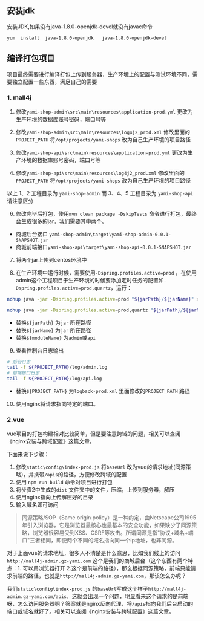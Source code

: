 ## 安装jdk

安装JDK,如果没有java-1.8.0-openjdk-devel就没有javac命令

```bash
yum  install  java-1.8.0-openjdk   java-1.8.0-openjdk-devel
```





## 编译打包项目

项目最终需要进行编译打包上传到服务器，生产环境上的配置与测试环境不同，需要独立配置一些东西，满足自己的需要



### 1. mall4j

1. 修改`yami-shop-admin\src\main\resources\application-prod.yml` 更改为生产环境的数据库账号密码，端口号等

2. 修改`yami-shop-admin\src\main\resources\log4j2_prod.xml` 修改里面的`PROJECT_PATH` 将`/opt/projects/yami-shops` 改为自己生产环境的项目路径

3. 修改`yami-shop-api\src\main\resources\application-prod.yml` 更改为生产环境的数据库账号密码，端口号等

4. 修改`yami-shop-api\src\main\resources\log4j2_prod.xml` 修改里面的`PROJECT_PATH` 将`/opt/projects/yami-shops` 改为自己生产环境的项目路径

以上 1、2 工程目录为 `yami-shop-admin` 而 3、4、5 工程目录为 `yami-shop-api` 请注意区分

6. 修改完毕后打包，使用`mvn clean package -DskipTests`  命令进行打包，最终会生成很多的jar，我们需要其中两个。

- 商城后台接口 `yami-shop-admin\target\yami-shop-admin-0.0.1-SNAPSHOT.jar`
- 商城前端接口`yami-shop-api\target\yami-shop-api-0.0.1-SNAPSHOT.jar`

7. 将两个jar上传到centos环境中

8. 在生产环境中运行时候，需要使用`-Dspring.profiles.active=prod` ，在使用admin这个工程项目于生产环境的时候要添加定时任务的配置如`-Dspring.profiles.active=prod,quartz`，运行：

```bash
nohup java -jar -Dspring.profiles.active=prod "${jarPath}/${jarName}" > "${jarPath}/log/${moduleName}-console.log" &

nohup java -jar -Dspring.profiles.active=prod,quartz "${jarPath}/${jarName}" > "${jarPath}/log/${moduleName}-console.log" &
```

- 替换`${jarPath}` 为`jar` 所在路径
- 替换`${jarName}` 为`jar` 所在路径
- 替换`${moduleName}` 为`admin`或`api`

9. 查看控制台日志输出

```bash
# 后台日志
tail -f ${PROJECT_PATH}/log/admin.log
# 前端接口日志
tail -f ${PROJECT_PATH}/log/api.log
```

- 替换`${PROJECT_PATH}` 为`logback-prod.xml` 里面修改的`PROJECT_PATH` 路径 

10. 使用nginx将请求指向特定的端口。



### 2.vue

vue项目的打包构建相对比较简单，但是要注意跨域的问题，相关可以查阅《nginx安装与跨域配置》这篇文章。

下面来说下步骤：

1. 修改`static\config\index-prod.js` 将`baseUrl` 改为vue的请求地址(同源策略)，并携带`/apis`的路径，方便修改跨域的配置
2. 使用 `npm run build` 命令对项目进行打包
3. 将步骤2中生成的`dist` 文件夹中的文件，压缩，上传到服务器，解压
4. 使用nginx指向上传解压好的目录
5. 输入域名即可访问


> 同源策略/SOP（Same origin policy）是一种约定，由Netscape公司1995年引入浏览器，它是浏览器最核心也最基本的安全功能，如果缺少了同源策略，浏览器很容易受到XSS、CSRF等攻击。所谓同源是指"协议+域名+端口"三者相同，即便两个不同的域名指向同一个ip地址，也非同源。


对于上面vue的请求地址，很多人不清楚是什么意思，比如我们线上的访问 `http://mall4j-admin.gz-yami.com` 这个是我们的商城后台（这个东西有两个特点：1. 可以用浏览器打开 2.这个是前端的路径），那么根据同源策略，前端只能请求前端的路径，也就是`http://mall4j-admin.gz-yami.com`，那该怎么办呢？

我们`static\config\index-prod.js` 的`baseUrl`写成这个样子`http://mall4j-admin.gz-yami.com/apis`，这就会出现一个问题，明显看来这个请求的是前端呀，怎么访问服务器啊？答案就是nginx反向代理，将`/apis`指向我们后台启动的端口或域名就好了。相关可以查阅《nginx安装与跨域配置》这篇文章。


